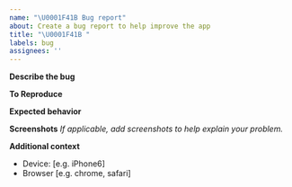 ```yaml
---
name: "\U0001F41B Bug report"
about: Create a bug report to help improve the app
title: "\U0001F41B "
labels: bug
assignees: ''
---
```


**Describe the bug**

**To Reproduce**

**Expected behavior**

**Screenshots** _If applicable, add screenshots to help explain your problem._

**Additional context**
- Device: [e.g. iPhone6]
- Browser [e.g. chrome, safari]
